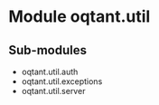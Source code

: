 Module oqtant.util
==================

Sub-modules
-----------
* oqtant.util.auth
* oqtant.util.exceptions
* oqtant.util.server

